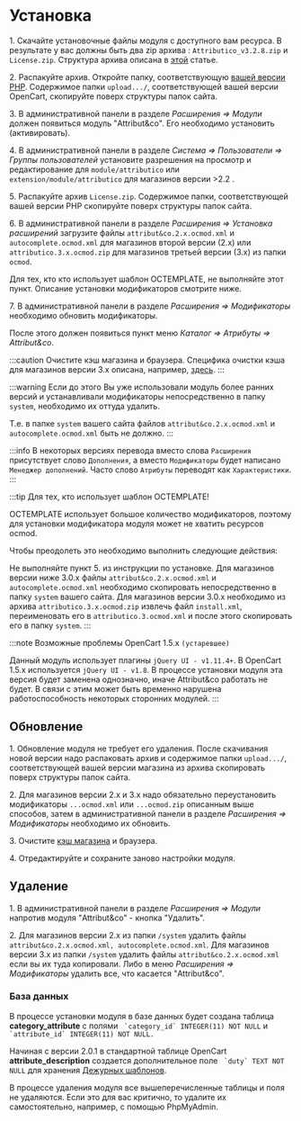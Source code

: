 ﻿---
sidebar_position: 2
---

# Установка

1\. Скачайте установочные файлы модуля с доступного вам ресурса. В результате у вас должны быть два zip архива : `Attributico_v3.2.8.zip` и `License.zip`. Структура архива описана в [этой](/technical-specifications/archive-content.md) статье.

2\. Распакуйте архив. Откройте папку, соответствующую [вашей версии PHP](/technical-specifications/compatibility.md). Содержимое папки `upload.../`, соответствующей вашей версии OpenCart, скопируйте поверх структуры папок сайта.

3\. В административной панели в разделе *Расширения ⇒ Модули* должен появиться модуль "Attribut&co". Его необходимо установить (активировать).

4\. В административной панели в разделе *Система ⇒ Пользователи ⇒ Группы пользователей* установите разрешения на просмотр и редактирование для `module/attributico` или `extension/module/attributico` для магазинов версии >2.2 .

5\. Распакуйте архив `License.zip`. Содержимое папки, соответствующей вашей версии PHP скопируйте поверх структуры папок сайта.

6\. В административной панели в разделе *Расширения ⇒ Установка расширений* загрузите файлы `attribut&co.2.x.ocmod.xml` и `autocomplete.ocmod.xml` для магазинов второй версии (2.x) или `attributico.3.x.ocmod.zip` для магазинов третьей версии (3.x) из папки `ocmod`.

Для тех, кто кто использует шаблон OCTEMPLATE, не выполняйте этот пункт. Описание установки модификаторов смотрите ниже.

7\. В административной панели в разделе *Расширения ⇒ Модификаторы* необходимо обновить модификаторы.

После этого должен появиться пункт меню *Каталог ⇒ Атрибуты ⇒ Attribut&co*.

:::caution
Очистите кэш магазина и браузера. Специфика очистки кэша для магазинов версии 3.x описана, например, [здесь](https://shopiweb.ru/opencart-3/kesh-opencart-3-ochistka-kesha/).
:::

:::warning
Если до этого Вы уже использовали модуль более ранних версий и устанавливали модификаторы непосредственно в папку `system`, необходимо их оттуда удалить.

Т.е. в папке `system` вашего сайта файлов `attribut&co.2.x.ocmod.xml` и `autocomplete.ocmod.xml` быть не должно.
:::

:::info
В некоторых версиях перевода вместо слова `Расширения` присутствует слово `Дополнения`, а вместо `Модификаторы` будет написано `Менеджер дополнений`.
Часто слово `Атрибуты` переводят как `Характеристики`.
:::

:::tip
Для тех, кто использует шаблон OCTEMPLATE!

OCTEMPLATE использует большое количество модификаторов, поэтому для установки модификатора модуля может не хватить ресурсов ocmod.

Чтобы преодолеть это необходимо выполнить следующие действия:

Не выполняйте пункт 5\. из инструкции по установке. Для магазинов версии ниже 3.0.x файлы `attribut&co.2.x.ocmod.xml` и `autocomplete.ocmod.xml` необходимо скопировать непосредственно в папку `system` вашего сайта. Для магазинов версии 3.0.x необходимо из архива `attributico.3.x.ocmod.zip` извлечь файл `install.xml`, переименовать его в `attributico.3.ocmod.xml` и после этого скопировать его в папку `system`.
:::

:::note
Возможные проблемы OpenCart 1.5.x `(устаревшее)`

Данный модуль использует плагины `jQuery UI - v1.11.4+`. В OpenCart 1.5.x используется `jQuery UI - v1.8`. В процессе установки модуля эта версия будет заменена однозначно, иначе Attribut&co работать не будет. В связи с этим может быть временно нарушена работоспособность некоторых сторонних модулей.
:::

## Обновление

1\. Обновление модуля не требует его удаления. После скачивания новой версии надо распаковать архив и содержимое папки `upload.../`, соответствующей вашей версии магазина из архива скопировать поверх структуры папок сайта.

2\. Для магазинов версии 2.x и 3.x надо обязательно переустановить модификаторы `...ocmod.xml` или `...ocmod.zip` описанным выше способов, затем в административной панели в разделе *Расширения ⇒ Модификаторы* необходимо их обновить.

3\. Очистите [кэш магазина](https://shopiweb.ru/opencart-3/kesh-opencart-3-ochistka-kesha/) и браузера.

4\. Отредактируйте и сохраните заново настройки модуля.

## Удаление

1\. В административной панели в разделе *Расширения ⇒ Модули* напротив модуля "Attribut&co" - кнопка "Удалить".

2\. Для магазинов версии 2.x из папки `/system` удалить файлы `attribut&co.2.x.ocmod.xml, autocomplete.ocmod.xml`. Для магазинов версии 3.x из папки `/system` удалить файлы `attribut&co.2.x.ocmod.xml` 
если вы их туда копировали. Либо в меню *Расширения ⇒ Модификаторы* удалить все, что касается "Attribut&co".

### База данных

В процессе установки модуля в базе данных будет создана таблица **category_attribute** с полями `` `category_id` INTEGER(11) NOT NULL`` и `` `attribute_id` INTEGER(11) NOT NULL.``

Начиная с версии 2.0.1 в стандартной таблице OpenCart **attribute_description** создается дополнительное поле `` `duty` TEXT NOT NULL`` для хранения [Дежурных шаблонов](general-info/duty.md).

В процессе удаления модуля все вышеперечисленные таблицы и поля не удаляются. Если это для вас критично, то удалите их самостоятельно, например, с помощью PhpMyAdmin.
